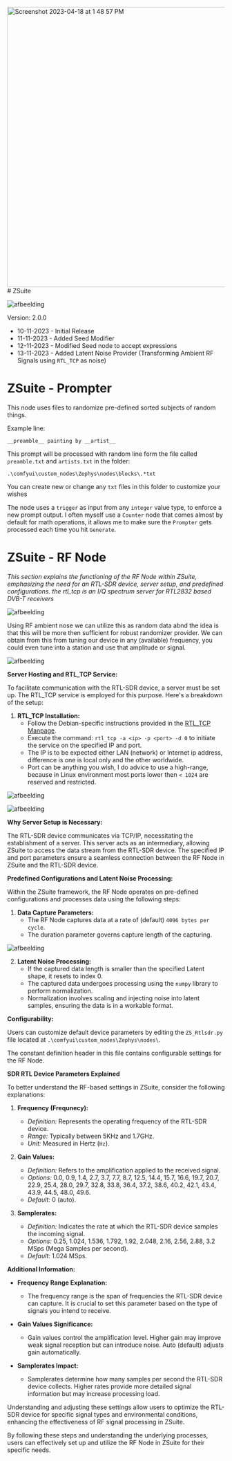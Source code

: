 <img width="648" alt="Screenshot 2023-04-18 at 1 48 57 PM" src="https://github.com/TheBarret/ZSuite/assets/25234371/1a8d5428-3ec6-4740-8bc1-cbc7184d26eb"># ZSuite

![afbeelding](https://github.com/TheBarret/ZSuite/assets/25234371/309a5f2c-81cb-496c-bb79-a34b56d08807)


Version: 2.0.0
- 10-11-2023 - Initial Release
- 11-11-2023 - Added Seed Modifier
- 12-11-2023 - Modified Seed node to accept expressions
- 13-11-2023 - Added Latent Noise Provider (Transforming Ambient RF Signals using `RTL_TCP` as noise)


# ZSuite - Prompter

This node uses files to randomize pre-defined sorted subjects of random things.

Example line:

`__preamble__ painting by __artist__`

This prompt will be processed with random line form the file called `preamble.txt` and `artists.txt` in the folder:

`.\comfyui\custom_nodes\Zephys\nodes\blocks\.*txt`

You can create new or change any `txt` files in this folder to customize your wishes

The node uses a `trigger` as input from any `integer` value type, to enforce a new prompt output.
I often myself use a `Counter` node that comes almost by default for math operations, it allows
me to make sure the `Prompter` gets processed each time you hit `Generate`.


# ZSuite - RF Node

*This section explains the functioning of the RF Node within ZSuite, emphasizing the need for an RTL-SDR device, server setup, and predefined configurations.
the rtl_tcp is an I/Q spectrum server for RTL2832 based DVB-T receivers*

![afbeelding](https://hackaday.com/wp-content/uploads/2017/09/dongle.png)

Using RF ambient nose we can utilize this as random data abnd the idea is that this will be more then sufficient for robust randomizer provider.
We can obtain from this from tuning our device in any (available) frequency, you could even tune into a station and use that amplitude or signal.

![afbeelding](https://github.com/TheBarret/ZSuite/assets/25234371/44123c41-493e-41bf-815b-7c700da6d134)



**Server Hosting and RTL_TCP Service:**

To facilitate communication with the RTL-SDR device, a server must be set up. The RTL_TCP service is employed for this purpose. Here's a breakdown of the setup:

1. **RTL_TCP Installation:**
   - Follow the Debian-specific instructions provided in the [RTL_TCP Manpage](https://manpages.debian.org/testing/rtl-sdr/rtl_tcp.1.en.html).
   - Execute the command: `rtl_tcp -a <ip> -p <port> -d 0` to initiate the service on the specified IP and port.
   - The IP is to be expected either LAN (network) or Internet ip address, difference is one is local only and the other worldwide.
   - Port can be anything you wish, I do advice to use a high-range, because in Linux environment most ports lower then `< 1024` are reserved and restricted.

![afbeelding](https://github.com/TheBarret/ZSuite/assets/25234371/fd5e517c-c3bd-4ad6-a219-c61648bf757c)

![afbeelding](https://github.com/TheBarret/ZSuite/assets/25234371/c333f042-ff4c-41f7-9581-c667fe02db82)

**Why Server Setup is Necessary:**

The RTL-SDR device communicates via TCP/IP, necessitating the establishment of a server. This server acts as an intermediary, allowing ZSuite to access the data stream from the RTL-SDR device. The specified IP and port parameters ensure a seamless connection between the RF Node in ZSuite and the RTL-SDR device.

**Predefined Configurations and Latent Noise Processing:**

Within the ZSuite framework, the RF Node operates on pre-defined configurations and processes data using the following steps:

1. **Data Capture Parameters:**
   - The RF Node captures data at a rate of (default) `4096 bytes per cycle`.
   - The duration parameter governs capture length of the capturing.

![afbeelding](https://github.com/TheBarret/ZSuite/assets/25234371/b13f7ca0-5b76-4210-9c2d-0636c4400721)


2. **Latent Noise Processing:**
   - If the captured data length is smaller than the specified Latent shape, it resets to index 0.
   - The captured data undergoes processing using the `numpy` library to perform normalization.
   - Normalization involves scaling and injecting noise into latent samples, ensuring the data is in a workable format.

**Configurability:**

Users can customize default device parameters by editing the `ZS_Rtlsdr.py` file located at `.\comfyui\custom_nodes\Zephys\nodes\`.

The constant definition header in this file contains configurable settings for the RF Node.

**SDR RTL Device Parameters Explained**

To better understand the RF-based settings in ZSuite, consider the following explanations:

1. **Frequency (Frequnecy):**
   - *Definition:* Represents the operating frequency of the RTL-SDR device.
   - *Range:* Typically between 5KHz and 1.7GHz.
   - *Unit:* Measured in Hertz (`Hz`).

2. **Gain Values:**
   - *Definition:* Refers to the amplification applied to the received signal.
   - *Options:* 0.0, 0.9, 1.4, 2.7, 3.7, 7.7, 8.7, 12.5, 14.4, 15.7, 16.6, 19.7, 20.7, 22.9, 25.4, 28.0, 29.7, 32.8, 33.8, 36.4, 37.2, 38.6, 40.2, 42.1, 43.4, 43.9, 44.5, 48.0, 49.6.
   - *Default:* 0 (auto).

3. **Samplerates:**
   - *Definition:* Indicates the rate at which the RTL-SDR device samples the incoming signal.
   - *Options:* 0.25, 1.024, 1.536, 1.792, 1.92, 2.048, 2.16, 2.56, 2.88, 3.2 MSps (Mega Samples per second).
   - *Default:* 1.024 MSps.

**Additional Information:**

- **Frequency Range Explanation:**
  - The frequency range is the span of frequencies the RTL-SDR device can capture. It is crucial to set this parameter based on the type of signals you intend to receive.

- **Gain Values Significance:**
  - Gain values control the amplification level. Higher gain may improve weak signal reception but can introduce noise. Auto (default) adjusts gain automatically.

- **Samplerates Impact:**
  - Samplerates determine how many samples per second the RTL-SDR device collects. Higher rates provide more detailed signal information but may increase processing load.

Understanding and adjusting these settings allow users to optimize the RTL-SDR device for specific signal types and environmental conditions, enhancing the effectiveness of RF signal processing in ZSuite.

By following these steps and understanding the underlying processes, users can effectively set up and utilize the RF Node in ZSuite for their specific needs.
